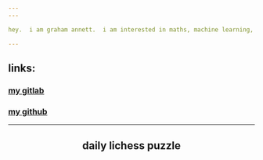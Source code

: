 ```yaml
---
---

hey.  i am graham annett.  i am interested in maths, machine learning, and software engineering.  i like to ski, climb, play chess.

--- 
```

## links:

### [my gitlab](https://gitlab.com/besiktas/)

### [my github](https://github.com/grahamannett/)

---

<h2 align="center"> daily lichess puzzle </h2>

<p align="center">


<script src="https://en.lichess.org/training/embed?theme=grey2&bg=light"></script>
</p>